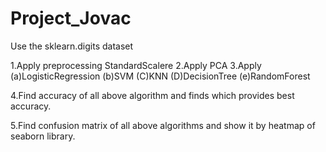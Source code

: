# Project_Jovac
Use the sklearn.digits dataset

1.Apply preprocessing StandardScalere 
2.Apply PCA
3.Apply
(a)LogisticRegression
(b)SVM
(C)KNN
(D)DecisionTree
(e)RandomForest
  
4.Find accuracy of all above algorithm and finds which provides best accuracy.

5.Find confusion matrix of all above algorithms and show it by heatmap of seaborn library.
